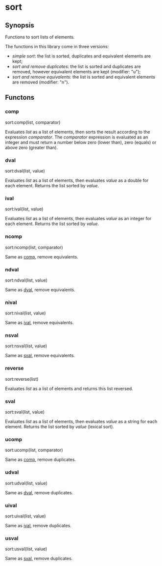# sort

## Synopsis

Functions to sort lists of elements.

The functions in this library come in three versions:
  
* *simple sort*: the list is sorted, duplicates and equivalent elements are kept;
* *sort and remove duplicates*: the list is sorted and duplicates are removed, however equivalent elements are kept (modifier: "u");
* *sort and remove equivalents*: the list is sorted and equivalent elements are removed (modifier: "n").



## Functons

<a name="comp">

### comp

sort:comp(list, comparator)

Evaluates *list* as a list of elements, then sorts the result according to the expression *comparator*. The *comparator* expression is evaluated as an integer and must return a number below zero (lower than), zero (equals) or above zero (greater than).

<a name="dval">

### dval

sort:dval(list, value)

Evaluates *list* as a list of elements, then evaluates *value* as a double for each element. Returns the list sorted by *value*.

<a name="ival">

### ival

sort:ival(list, value)

Evaluates *list* as a list of elements, then evaluates *value* as an integer for each element. Returns the list sorted by *value*.

<a name="ncomp">

### ncomp

sort:ncomp(list, comparator)

Same as [comp](#comp), remove equivalents.

<a name="ndval">

### ndval

sort:ndval(list, value)

Same as [dval](#dval), remove equivalents.

<a name="nival">

### nival

sort:nival(list, value)

Same as [ival](#ival), remove equivalents.

<a name="nsval">

### nsval

sort:nsval(list, value)

Same as [sval](#sval), remove equivalents.

<a name="reverse">

### reverse

sort:reverse(list)

Evaluates *list* as a list of elements and returns this list reversed.

<a name="sval">

### sval

sort:sval(list, value)

Evaluates *list* as a list of elements, then evaluates *value* as a string for each element. Returns the list sorted by *value* (lexical sort).

<a name="ucomp">

### ucomp

sort:ucomp(list, comparator)

Same as [comp](#comp), remove duplicates.

<a name="udval">

### udval

sort:udval(list, value)

Same as [dval](#dval), remove duplicates.

<a name="uival">

### uival

sort:uival(list, value)

Same as [ival](#ival), remove duplicates.

<a name="usval">

### usval

sort:usval(list, value)

Same as [sval](#sval), remove duplicates.

